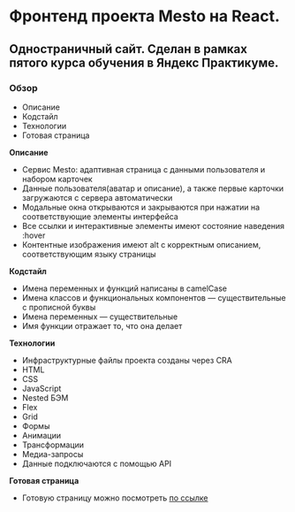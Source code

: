 # Фронтенд проекта Mesto на React.

## Одностраничный сайт. Сделан в рамках пятого курса обучения в Яндекс Практикуме.

### Обзор

* Описание
* Кодстайл
* Технологии
* Готовая страница

**Описание**

- Сервис Mesto: адаптивная страница с данными пользователя и набором карточек
- Данные пользователя(аватар и описание), а также первые карточки загружаются с сервера автоматически
- Модальные окна открываются и закрываются при нажатии на соответствующие элементы интерфейса
- Все ссылки и интерактивные элементы имеют состояние наведения :hover
- Контентные изображения имеют alt с корректным описанием, соответствующим языку страницы

**Кодстайл**

- Имена переменных и функций написаны в camelCase
- Имена классов и функциональных компонентов — существительные с прописной буквы
- Имена переменных — существительные
- Имя функции отражает то, что она делает

**Технологии**

- Инфраструктурные файлы проекта созданы через CRA
- HTML
- CSS
- JavaScript
- Nested БЭМ
- Flex
- Grid
- Формы
- Анимации
- Трансформации
- Медиа-запросы
- Данные подключаются с помощью API

**Готовая страница**

* Готовую страницу можно посмотреть [по ссылке](https://uladzimirfilipau.github.io/mesto-react/)
